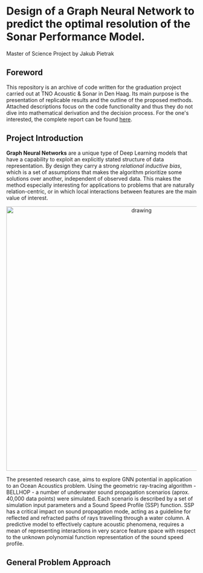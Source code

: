# Design of a Graph Neural Network to predict the optimal resolution of the Sonar Performance Model.
Master of Science Project by Jakub Pietrak
## Foreword
This repository is an archive of code written for the graduation project carried out at TNO Acoustic & Sonar in Den Haag. 
Its main purpose is the presentation of replicable results and the outline of the proposed methods. Attached descriptions focus on the code functionality and thus they do not dive into mathematical derivation and the decision process. For the one's interested, the complete report can be found [here](https://github.com/kubpie/SPM-Thesis/blob/master/docs/mscThesis.pdf "MSc Thesis Report").

## Project Introduction
**Graph Neural Networks** are a unique type of Deep Learning models that have a capability to exploit an explicitly stated structure of data representation. By design they carry a strong _relational inductive bias_, which is a set of assumptions that makes the algorithm prioritize some solutions over another, independent of observed data. This makes the method especially interesting for applications to problems that are naturally relation-centric, or in which local interactions between features are the main value of interest.

<p align="center">
  <img src="https://github.com/kubpie/SPM-Thesis/blob/master/pics/problem_setup.JPG" alt="drawing" width="700"/>
</p>

The presented research case, aims to explore GNN potential in application to an Ocean Acoustics problem. Using the geometric ray-tracing algorithm - BELLHOP - a number of underwater sound propagation scenarios (aprox. 40,000 data points) were simulated. Each scenario is described by a set of simulation input parameters and a Sound Speed Profile (SSP) function. SSP has a critical impact on sound propagation mode, acting as a guideline for reflected and refracted paths of rays travelling through a water column. A predictive model to effectively capture acoustic phenomena, requires a mean of representing interactions in very scarce feature space with respect to the unknown polynomial function representation of the sound speed profile. 

## General Problem Approach




